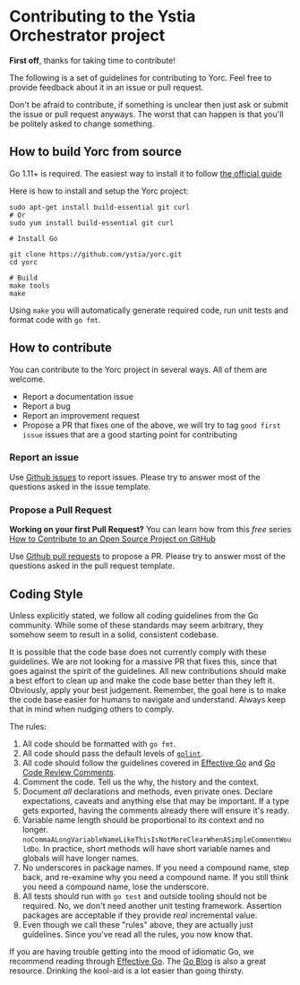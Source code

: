 # Contributing to the Ystia Orchestrator project

**First off**, thanks for taking time to contribute!

The following is a set of guidelines for contributing to Yorc.
Feel free to provide feedback about it in an
issue or pull request.

Don't be afraid to contribute, if something is unclear then just ask or submit the issue or pull request
anyways. The worst that can happen is that you'll be politely asked to change something.

## How to build Yorc from source

Go 1.11+ is required. The easiest way to install it to follow [the official guide](https://golang.org/doc/install)

Here is how to install and setup the Yorc project:

    sudo apt-get install build-essential git curl
    # Or
    sudo yum install build-essential git curl

    # Install Go

    git clone https://github.com/ystia/yorc.git
    cd yorc

    # Build
    make tools
    make

Using `make` you will automatically generate required code, run unit tests and format code with `go fmt`.

## How to contribute

You can contribute to the Yorc project in several ways. All of them are welcome.

* Report a documentation issue
* Report a bug
* Report an improvement request
* Propose a PR that fixes one of the above, we will try to tag `good first issue` issues that are a good starting point for contributing

### Report an issue

Use [Github issues](https://github.com/ystia/yorc/issues) to report issues.
Please try to answer most of the questions asked in the issue template.

### Propose a Pull Request

**Working on your first Pull Request?** You can learn how from this *free* series [How to Contribute to an Open Source Project on GitHub](https://egghead.io/series/how-to-contribute-to-an-open-source-project-on-github)

Use [Github pull requests](https://github.com/ystia/yorc/pulls) to propose a PR.
Please try to answer most of the questions asked in the pull request template.

## Coding Style

<!-- From the moby project https://github.com/moby/moby -->

Unless explicitly stated, we follow all coding guidelines from the Go
community. While some of these standards may seem arbitrary, they somehow seem
to result in a solid, consistent codebase.

It is possible that the code base does not currently comply with these
guidelines. We are not looking for a massive PR that fixes this, since that
goes against the spirit of the guidelines. All new contributions should make a
best effort to clean up and make the code base better than they left it.
Obviously, apply your best judgement. Remember, the goal here is to make the
code base easier for humans to navigate and understand. Always keep that in
mind when nudging others to comply.

The rules:

1. All code should be formatted with `go fmt`.
2. All code should pass the default levels of
   [`golint`](https://github.com/golang/lint).
3. All code should follow the guidelines covered in [Effective
   Go](http://golang.org/doc/effective_go.html) and [Go Code Review
   Comments](https://github.com/golang/go/wiki/CodeReviewComments).
4. Comment the code. Tell us the why, the history and the context.
5. Document _all_ declarations and methods, even private ones. Declare
   expectations, caveats and anything else that may be important. If a type
   gets exported, having the comments already there will ensure it's ready.
6. Variable name length should be proportional to its context and no longer.
   `noCommaALongVariableNameLikeThisIsNotMoreClearWhenASimpleCommentWouldDo`.
   In practice, short methods will have short variable names and globals will
   have longer names.
7. No underscores in package names. If you need a compound name, step back,
   and re-examine why you need a compound name. If you still think you need a
   compound name, lose the underscore.
8. All tests should run with `go test` and outside tooling should not be
   required. No, we don't need another unit testing framework. Assertion
   packages are acceptable if they provide _real_ incremental value.
9. Even though we call these "rules" above, they are actually just
    guidelines. Since you've read all the rules, you now know that.

If you are having trouble getting into the mood of idiomatic Go, we recommend
reading through [Effective Go](https://golang.org/doc/effective_go.html). The
[Go Blog](https://blog.golang.org) is also a great resource. Drinking the
kool-aid is a lot easier than going thirsty.

